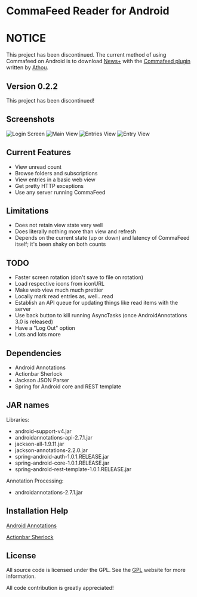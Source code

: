 CommaFeed Reader for Android
============================

# NOTICE
This project has been discontinued. The current method of using Commafeed on Android is to download [News+](https://play.google.com/store/apps/details?id=com.noinnion.android.newsplus) with the [Commafeed plugin](https://play.google.com/store/apps/details?id=com.commafeed.newsplus) written by [Athou](https://github.com/Athou/).

## Version 0.2.2

This project has been discontinued!

Screenshots
-----------

![Login Screen](http://i.imgur.com/IGjNa2al.png) ![Main View](http://i.imgur.com/OEI1OGhl.png) ![Entries View](http://i.imgur.com/Hg8AlHbl.png) ![Entry View](http://i.imgur.com/oobTlKXl.png)

Current Features
----------------

* View unread count
* Browse folders and subscriptions
* View entries in a basic web view
* Get pretty HTTP exceptions
* Use any server running CommaFeed

Limitations
-----------

* Does not retain view state very well
* Does literally nothing more than view and refresh
* Depends on the current state (up or down) and latency of CommaFeed itself; it's been shaky on both counts

TODO
----

* Faster screen rotation (don't save to file on rotation)
* Load respective icons from iconURL
* Make web view much much prettier
* Locally mark read entries as, well...read
* Establish an API queue for updating things like read items with the server
* Use back button to kill running AsyncTasks (once AndroidAnnotations 3.0 is released)
* Have a "Log Out" option
* Lots and lots more

Dependencies
------------

* Android Annotations
* Actionbar Sherlock
* Jackson JSON Parser
* Spring for Android core and REST template

## JAR names

Libraries:

* android-support-v4.jar
* androidannotations-api-2.7.1.jar
* jackson-all-1.9.11.jar
* jackson-annotations-2.2.0.jar
* spring-android-auth-1.0.1.RELEASE.jar
* spring-android-core-1.0.1.RELEASE.jar
* spring-android-rest-template-1.0.1.RELEASE.jar

Annotation Processing:

* androidannotations-2.7.1.jar

## Installation Help

[Android Annotations](https://github.com/excilys/androidannotations/wiki/Eclipse-Project-Configuration)

[Actionbar Sherlock](http://actionbarsherlock.com/usage.html)

License
-------

All source code is licensed under the GPL. See the [GPL](http://www.gnu.org/licenses/gpl.html) website for more information.

All code contribution is greatly appreciated!
